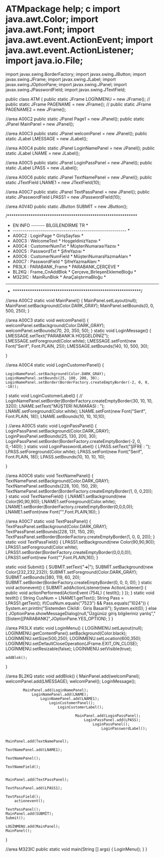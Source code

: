 # ATMpackage help; c import java.awt.Color; import java.awt.Font; import java.awt.event.ActionEvent; import java.awt.event.ActionListener; import java.io.File;

import javax.swing.BorderFactory; import javax.swing.JButton; import javax.swing.JFrame; import javax.swing.JLabel; import javax.swing.JOptionPane; import javax.swing.JPanel; import javax.swing.JPasswordField; import javax.swing.JTextField;

public class ATM { public static JFrame LOGİNMENU = new JFrame(); // public static JFrame PAGENAME = new JFrame(); // public static JFrame PAGENAME2 = new JFrame();

//area A00C2
public static JPanel Page1     = new JPanel();
public static JPanel MainPanel = new JPanel();

//area A00C3
public static JPanel welcomPanel = new JPanel();
public static JLabel LMESSAGE = new JLabel();

//area A00C4
public static JPanel LoginNamePanel = new JPanel();
public static JLabel LNAME = new JLabel();

//area A00C5
public static JPanel LoginPassPanel = new JPanel();
public static JLabel LPASS = new JLabel();

//area A00C6
public static JPanel TextNamePanel = new JPanel();
public static JTextField  LNAME1 = new JTextField(10);

//area A00C7
public static JPanel TextPassPanel = new JPanel();
public static JPasswordField LPASS1 = new JPasswordField(10);

//area A0V4D
public static JButton SUBMİT = new JButton();

/*************************************************************
*  EN        INFO        -------  BİLGİLENDİRME          TR  *
* ---------------------------------------------------------- *
* A00C2  : LoginPage        *   GirişSayfası                 *
* A00C3  : WelcomeText      *   HoşgeldinizYazısı            *
* A00C4  : CustomerNumTxt   *   MüşteriNumarasıYazısı        *
* A00C5  : PasswordTxt      *   ŞifreYazısı                  *
* A00C6  : CustomerNumField *   MüşteriNumaraYazmaAlanı      *
* A00C7  : PasswordField    *   ŞifreYazmaAlanı              *
* PR3LX  : PARABANK_Frame   *   PARABANK_ÇERÇEVE             * 
* BL2KQ  : Frame_CnAddBlok  *   Çerçeve_BirleşenEklemeBloğu  *
* M323IC : MainRunBlok      *   AnaÇalıştırmaBloğu           * 
*                           *                                *
* ************************************************************/






//area A00C2
static void MainPanel() {
	MainPanel.setLayout(null);
	MainPanel.setBackground(Color.DARK_GRAY);
	MainPanel.setBounds(0, 0, 500, 250);
}

//area A00C3
static void welcomPanel() {
	welcomPanel.setBackground(Color.DARK_GRAY);
	welcomPanel.setBounds(70, 20, 350, 50);
}
static void LoginMessage() {
	LMESSAGE.setText("PARABANK'A HOŞGELDİNİZ");
	LMESSAGE.setForeground(Color.white);
	LMESSAGE.setFont(new Font("Serif", Font.PLAIN, 25));
	LMESSAGE.setBounds(140, 10, 500, 30);
	 
}

//area A00C4
static void LoginCustomerPanel() {
	
	LoginNamePanel.setBackground(Color.DARK_GRAY);
	LoginNamePanel.setBounds(25, 100, 200, 30);
	LoginNamePanel.setBorder(BorderFactory.createEmptyBorder(-2, 0, 0, -10));
}
static void LoginCustomerLabel() {
// LoginNamePanel.setBorder(BorderFactory.createEmptyBorder(30, 10, 10, 320)); LNAME.setText("MÜŞTERİ NUMARASI : "); LNAME.setForeground(Color.white); LNAME.setFont(new Font("Serif", Font.PLAIN, 18)); LNAME.setBounds(10, 10, 10,10);

}
//area A00C5 static void LoginPassPanel() { LoginPassPanel.setBackground(Color.DARK_GRAY); LoginPassPanel.setBounds(25, 130, 200, 30); LoginPassPanel.setBorder(BorderFactory.createEmptyBorder(-2, 0, 0,-140)); } static void LoginPasswordLabel() { LPASS.setText("ŞİFRE : "); LPASS.setForeground(Color.white); LPASS.setFont(new Font("Serif", Font.PLAIN, 18)); LPASS.setBounds(10, 10, 10, 10);

}

//area A00C6
static void TextNamePanel() {
	TextNamePanel.setBackground(Color.DARK_GRAY);
	TextNamePanel.setBounds(228, 100, 150, 29);
	TextNamePanel.setBorder(BorderFactory.createEmptyBorder(1, 0, 0,20));	
}
static void TextNameField() {
	LNAME1.setBackground(new Color(90,90,90));
	LNAME1.setForeground(Color.white);
	LNAME1.setBorder(BorderFactory.createEmptyBorder(0,0,0,0));
	LNAME1.setFont(new Font("",Font.PLAIN,16));
}

//area A00C7
static void TextPassPanel() {
	TextPassPanel.setBackground(Color.DARK_GRAY);
	TextPassPanel.setBounds(228, 131, 150, 29);
	TextPassPanel.setBorder(BorderFactory.createEmptyBorder(1, 0, 0, 20));
}
static void TextPassField() {
	LPASS1.setBackground(new Color(90,90,90));
	LPASS1.setForeground(Color.white);
	LPASS1.setBorder(BorderFactory.createEmptyBorder(0,0,0,0));
	LPASS1.setFont(new Font("",Font.PLAIN,16));
}


static void Submit() {
	SUBMİT.setText("➜|");
	SUBMİT.setBackground(new Color(232,232,232));
	SUBMİT.setForeground(Color.DARK_GRAY);
	SUBMİT.setBounds(380, 119, 60, 20);
	SUBMİT.setBorder(BorderFactory.createEmptyBorder(0, 0, 0, 0));
}
static void actionevent() { 
	SUBMİT.addActionListener(new ActionListener() {
		public void actionPerformed(ActionEvent i754L) {
			testIt();
		}
	});
}
static void testIt() {
	String CusNum = LNAME1.getText();
	String Pass   = LPASS1.getText();
	if(CusNum.equals("7523") && Pass.equals("1024")) {
		System.err.println("Sistemden Cikildi : Giris Basarili");
		System.exit(0);
	}
	else {
		JOptionPane.showMessageDialog(null,"Üzgünüz giriş bilgileriniz yanlış","[Sistem][PARABANK]",JOptionPane.YES_OPTION);
	}
}


//area PR3LX
static void LoginMenu() {
	LOGİNMENU.setLayout(null);
	LOGİNMENU.getContentPane().setBackground(Color.black);
	LOGİNMENU.setSize(500,250);
	LOGİNMENU.setLocation(600,350);
	LOGİNMENU.setDefaultCloseOperation(JFrame.EXIT_ON_CLOSE);
	LOGİNMENU.setResizable(false);
	LOGİNMENU.setVisible(true);
	
	addBlok();
}

//area BL2KQ
static void addBlok() {
MainPanel.add(welcomPanel);
	welcomPanel.add(LMESSAGE);
		welcomPanel();
			LoginMessage();
			
			MainPanel.add(LoginNamePanel);
				LoginNamePanel.add(LNAME);
					LoginNamePanel.add(LNAME1);
						LoginCustomerPanel();
							LoginCustomerLabel();
			
									MainPanel.add(LoginPassPanel);
										LoginPassPanel.add(LPASS);
											LoginPassPanel();
												LoginPasswordLabel();
													
														MainPanel.add(TextNamePanel);
															TextNamePanel.add(LNAME1);
																TextNamePanel();
																	TextNameField();
																
																	MainPanel.add(TextPassPanel);
																		TextPassPanel.add(LPASS1);
																			TextPassField();
		actionevent();										
																			TextPassPanel();
	MainPanel.add(SUBMİT);
	Submit();
																		
	LOGİNMENU.add(MainPanel);
	MainPanel();
}

//area M323IC
public static void main(String [] args) {
	LoginMenu();
}
}

